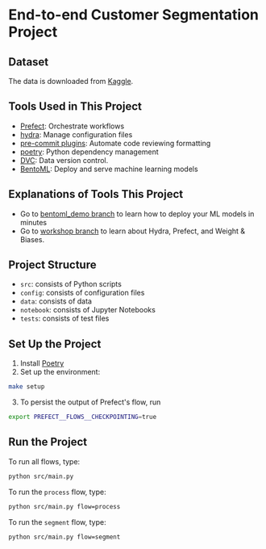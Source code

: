 # End-to-end Customer Segmentation Project

## Dataset
The data is downloaded from [Kaggle](https://www.kaggle.com/imakash3011/customer-personality-analysis).
## Tools Used in This Project
* [Prefect](https://www.prefect.io/): Orchestrate workflows
* [hydra](https://hydra.cc/): Manage configuration files
* [pre-commit plugins](https://towardsdatascience.com/4-pre-commit-plugins-to-automate-code-reviewing-and-formatting-in-python-c80c6d2e9f5?sk=2388804fb174d667ee5b680be22b8b1f): Automate code reviewing formatting 
* [poetry](https://python-poetry.org/): Python dependency management
* [DVC](https://dvc.org/): Data version control.
* [BentoML](https://docs.bentoml.org/en/latest/): Deploy and serve machine learning models

## Explanations of Tools This Project
- Go to [bentoml_demo branch](https://github.com/khuyentran1401/customer_segmentation/tree/bentoml_demo) to learn how to deploy your ML models in minutes
- Go to [workshop branch](https://github.com/khuyentran1401/customer_segmentation/tree/workshop) to learn about Hydra, Prefect, and Weight & Biases.


## Project Structure
* `src`: consists of Python scripts
* `config`: consists of configuration files
* `data`: consists of data
* `notebook`: consists of Jupyter Notebooks
* `tests`: consists of test files

## Set Up the Project
1. Install [Poetry](https://python-poetry.org/docs/#installation)
2. Set up the environment:
```bash
make setup
```
3. To persist the output of Prefect's flow, run 
```bash
export PREFECT__FLOWS__CHECKPOINTING=true
```

## Run the Project
To run all flows, type:
```bash
python src/main.py
```

To run the `process` flow, type:
```bash
python src/main.py flow=process
```

To run the `segment` flow, type:
```bash
python src/main.py flow=segment
```




